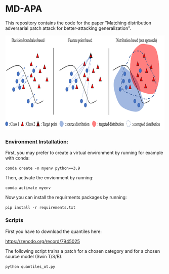 # MD-APA

This repository contains the code for the paper "Matching distribution adversarial patch attack for better-attacking generalization".

<p>
<img src="schema.png" height="300" width="896" >
</p>

### Environment Installation:
First, you may prefer to create a virtual environment by running for example with conda: 

`conda create -n myenv python==3.9`

Then, activate the envionment by running:

`conda activate myenv`

Now you can install the requirments packages by running:

`pip install -r requirements.txt`

### Scripts

First you have to download the quantiles here:

https://zenodo.org/record/7945025

The following script trains a patch for a chosen category and for a chosen source model (Swin T/S/B). 

```python quantiles_ot.py ```  
